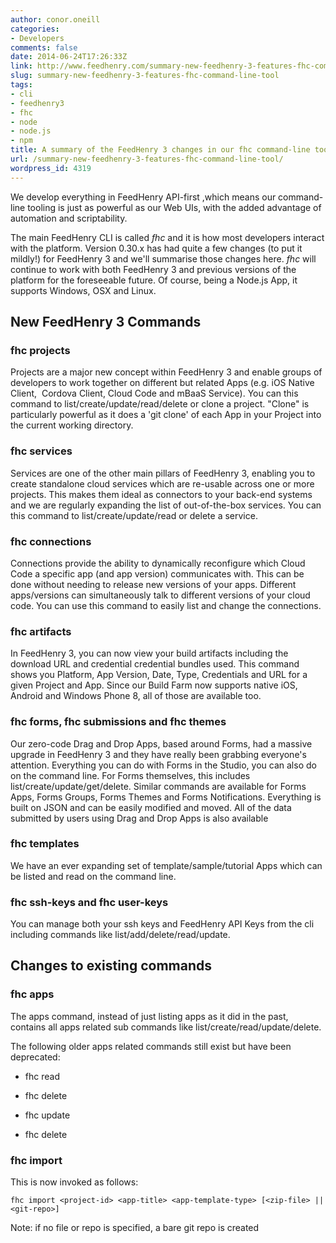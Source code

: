 ```yaml
---
author: conor.oneill
categories:
- Developers
comments: false
date: 2014-06-24T17:26:33Z
link: http://www.feedhenry.com/summary-new-feedhenry-3-features-fhc-command-line-tool/
slug: summary-new-feedhenry-3-features-fhc-command-line-tool
tags:
- cli
- feedhenry3
- fhc
- node
- node.js
- npm
title: A summary of the FeedHenry 3 changes in our fhc command-line tool
url: /summary-new-feedhenry-3-features-fhc-command-line-tool/
wordpress_id: 4319
---
```


We develop everything in FeedHenry API-first ,which means our command-line tooling is just as powerful as our Web UIs, with the added advantage of automation and scriptability.

The main FeedHenry CLI is called _fhc_ and it is how most developers interact with the platform. Version 0.30.x has had quite a few changes (to put it mildly!) for FeedHenry 3 and we'll summarise those changes here. _fhc_ will continue to work with both FeedHenry 3 and previous versions of the platform for the foreseeable future. Of course, being a Node.js App, it supports Windows, OSX and Linux.


## New FeedHenry 3 Commands




### fhc projects


Projects are a major new concept within FeedHenry 3 and enable groups of developers to work together on different but related Apps (e.g. iOS Native Client,  Cordova Client, Cloud Code and mBaaS Service). You can this command to list/create/update/read/delete or clone a project. "Clone" is particularly powerful as it does a 'git clone' of each App in your Project into the current working directory.


### fhc services


Services are one of the other main pillars of FeedHenry 3, enabling you to create standalone cloud services which are re-usable across one or more projects. This makes them ideal as connectors to your back-end systems and we are regularly expanding the list of out-of-the-box services. You can this command to list/create/update/read or delete a service.


### fhc connections


Connections provide the ability to dynamically reconfigure which Cloud Code a specific app (and app version) communicates with. This can be done without needing to release new versions of your apps. Different apps/versions can simultaneously talk to different versions of your cloud code. You can use this command to easily list and change the connections.


### fhc artifacts


In FeedHenry 3, you can now view your build artifacts including the download URL and credential credential bundles used. This command shows you Platform, App Version, Date, Type, Credentials and URL for a given Project and App. Since our Build Farm now supports native iOS, Android and Windows Phone 8, all of those are available too.


### fhc forms, fhc submissions and fhc themes


Our zero-code Drag and Drop Apps, based around Forms, had a massive upgrade in FeedHenry 3 and they have really been grabbing everyone's attention. Everything you can do with Forms in the Studio, you can also do on the command line. For Forms themselves, this includes list/create/update/get/delete. Similar commands are available for Forms Apps, Forms Groups, Forms Themes and Forms Notifications. Everything is built on JSON and can be easily modified and moved. All of the data submitted by users using Drag and Drop Apps is also available


### fhc templates


We have an ever expanding set of template/sample/tutorial Apps which can be listed and read on the command line.


### fhc ssh-keys and fhc user-keys


You can manage both your ssh keys and FeedHenry API Keys from the cli including commands like list/add/delete/read/update.


## Changes to existing commands




### fhc apps


The apps command, instead of just listing apps as it did in the past, contains all apps related sub commands like list/create/read/update/delete.

The following older apps related commands still exist but have been deprecated:



	
  * fhc read

	
  * fhc delete

	
  * fhc update

	
  * fhc delete




### fhc import


This is now invoked as follows:

    
    fhc import <project-id> <app-title> <app-template-type> [<zip-file> || <git-repo>]


Note: if no file or repo is specified, a bare git repo is created
